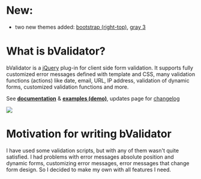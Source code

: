 # New: #
  * two new themes added: [bootstrap (right-top)](http://bojanmauser.from.hr/bvalidator/index.html#themebootstrap_rt), [gray 3](http://bojanmauser.from.hr/bvalidator/index.html#themegray3)

# What is bValidator? #
bValidator is a [jQuery](http://jquery.com/) plug-in for client side form validation. It supports fully customized error messages defined with template and CSS, many validation functions (actions) like date, email, URL, IP address, validation of dynamic forms, customized validation functions and more.

See **[documentation](http://bojanmauser.from.hr/bvalidator)** & **[examples (demo)](http://bojanmauser.from.hr/bvalidator/index.html#examples)**, updates page for [changelog](http://code.google.com/p/bvalidator/source/list)

[![](http://bojanmauser.from.hr/bvalidator/bValidator1.png)](http://bojanmauser.from.hr/bvalidator/index.html#examples)


# Motivation for writing bValidator #
I have used some validation scripts, but with any of them wasn't quite satisfied. I had problems with error messages absolute position and dynamic forms, customizing error messages, error messages that change form design. So I decided to make my own with all features I need.